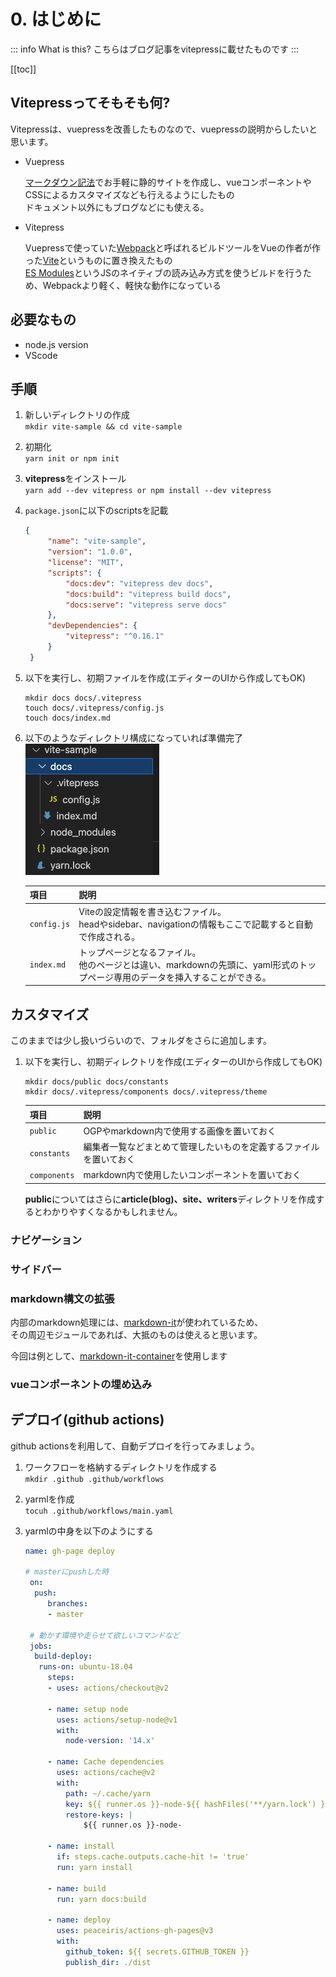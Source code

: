 # 0. はじめに

::: info What is this?
 こちらはブログ記事をvitepressに載せたものです
:::

[[toc]]

## Vitepressってそもそも何?

Vitepressは、vuepressを改善したものなので、vuepressの説明からしたいと思います。

- Vuepress
  
    [マークダウン記法]()でお手軽に静的サイトを作成し、vueコンポーネントやCSSによるカスタマイズなども行えるようにしたもの<br>
    ドキュメント以外にもブログなどにも使える。

- Vitepress
  
    Vuepressで使っていた[Webpack](https://webpack.js.org/)と呼ばれるビルドツールをVueの作者が作った[Vite](https://vitejs.dev/)というものに置き換えたもの<br>
    [ES Modules](https://developer.mozilla.org/ja/docs/Web/JavaScript/Reference/Statements/import)というJSのネイティブの読み込み方式を使うビルドを行うため、Webpackより軽く、軽快な動作になっている


## 必要なもの

- node.js version
- VScode

## 手順
1. 新しいディレクトリの作成<br>
   `mkdir vite-sample && cd vite-sample`

2. 初期化<br>
   `yarn init or npm init`

3. **vitepress**をインストール<br>
   `yarn add --dev vitepress or npm install --dev vitepress`

4. `package.json`に以下のscriptsを記載
   ```json
   {
        "name": "vite-sample",
        "version": "1.0.0",
        "license": "MIT",
        "scripts": {
            "docs:dev": "vitepress dev docs",
            "docs:build": "vitepress build docs",
            "docs:serve": "vitepress serve docs"
        },
        "devDependencies": {
            "vitepress": "^0.16.1"
        }
    }
   ```

5. 以下を実行し、初期ファイルを作成(エディターのUIから作成してもOK)<br>
   ```shell
   mkdir docs docs/.vitepress
   touch docs/.vitepress/config.js
   touch docs/index.md
   ```

6. 以下のようなディレクトリ構成になっていれば準備完了<br>
   ![vitepressディレクトリ構成](/article/vitepres-dir-tree.png)
   
    |項目|説明|
    |---|---|
    |`config.js`|Viteの設定情報を書き込むファイル。<br>headやsidebar、navigationの情報もここで記載すると自動で作成される。|
    |`index.md`|トップページとなるファイル。<br>他のページとは違い、markdownの先頭に、yaml形式のトップページ専用のデータを挿入することができる。|


## カスタマイズ
このままでは少し扱いづらいので、フォルダをさらに追加します。

1. 以下を実行し、初期ディレクトリを作成(エディターのUIから作成してもOK)
   ```shell
   mkdir docs/public docs/constants
   mkdir docs/.vitepress/components docs/.vitepress/theme
   ```

    |項目|説明|
    |---|---|
    |`public`|OGPやmarkdown内で使用する画像を置いておく|
    |`constants`|編集者一覧などまとめて管理したいものを定義するファイルを置いておく|
    |`components`|markdown内で使用したいコンポーネントを置いておく|

    **public**についてはさらに**article(blog)、site、writers**ディレクトリを作成するとわかりやすくなるかもしれません。

### ナビゲーション

### サイドバー

### markdown構文の拡張

内部のmarkdown処理には、[markdown-it](https://github.com/markdown-it/markdown-it)が使われているため、<br>
その周辺モジュールであれば、大抵のものは使えると思います。

今回は例として、[markdown-it-container](https://github.com/markdown-it/markdown-it-container)を使用します

### vueコンポーネントの埋め込み

## デプロイ(github actions)

github actionsを利用して、自動デプロイを行ってみましょう。

1. ワークフローを格納するディレクトリを作成する<br>
   `mkdir .github .github/workflows`

2. yarmlを作成<br>
   `tocuh .github/workflows/main.yaml`

3. yarmlの中身を以下のようにする<br>
   ``` yaml
   name: gh-page deploy
   
   # masterにpushした時
    on:
     push:
        branches:
        - master

    # 動かす環境や走らせて欲しいコマンドなど
    jobs:
     build-deploy:
      runs-on: ubuntu-18.04
        steps:
        - uses: actions/checkout@v2

        - name: setup node
          uses: actions/setup-node@v1
          with:
            node-version: '14.x'

        - name: Cache dependencies
          uses: actions/cache@v2
          with:
            path: ~/.cache/yarn
            key: ${{ runner.os }}-node-${{ hashFiles('**/yarn.lock') }}
            restore-keys: |
                ${{ runner.os }}-node-

        - name: install
          if: steps.cache.outputs.cache-hit != 'true'
          run: yarn install

        - name: build
          run: yarn docs:build

        - name: deploy
          uses: peaceiris/actions-gh-pages@v3
          with:
            github_token: ${{ secrets.GITHUB_TOKEN }}
            publish_dir: ./dist

   ```
